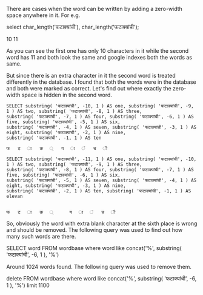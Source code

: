 There are cases when the word can be written by adding a zero-width space anywhere in it.
For e.g.

select char\_length('फटाक्यांची'), char\_length('फटाक्‍यांची');

10     11

As you can see the first one has only 10 characters in it while the second word has 11 and both look the same and google indexes both the words as same.

But since there is an extra character in it the second word is treated differently in the database. I found that both the words were in the database and both were marked as correct. Let's find out where exactly the zero-width space is hidden in the second word.

```
SELECT substring( 'फटाक्यांची', -10, 1 ) AS one, substring( 'फटाक्यांची', -9, 1 ) AS two, substring( 'फटाक्यांची', -8, 1 ) AS three, 
substring( 'फटाक्यांची', -7, 1 ) AS four, substring( 'फटाक्यांची', -6, 1 ) AS five, substring( 'फटाक्यांची', -5, 1 ) AS six, 
substring( 'फटाक्यांची', -4, 1 ) AS seven, substring( 'फटाक्यांची', -3, 1 ) AS eight, substring( 'फटाक्यांची', -2, 1 ) AS nine, 
substring( 'फटाक्यांची', -1, 1 ) AS ten
 									
फ 	ट 	ा 	क 	् 	य 	ा 	ं 	च 	ी

SELECT substring( 'फटाक्‍यांची', -11, 1 ) AS one, substring( 'फटाक्‍यांची', -10, 1 ) AS two, substring( 'फटाक्‍यांची', -9, 1 ) AS three, 
substring( 'फटाक्‍यांची', -8, 1 ) AS four, substring( 'फटाक्‍यांची', -7, 1 ) AS five, substring( 'फटाक्‍यांची', -6, 1 ) AS six, 
substring( 'फटाक्‍यांची', -5, 1 ) AS seven, substring( 'फटाक्‍यांची', -4, 1 ) AS eight, substring( 'फटाक्‍यांची', -3, 1 ) AS nine, 
substring( 'फटाक्‍यांची', -2, 1 ) AS ten, substring( 'फटाक्‍यांची', -1, 1 ) AS elevan


फ  	ट  	ा  	क  	्  	‍  	य  	ा  	ं  	च  	ी
```

So, obviously the word with extra blank character at the sixth place is wrong and should be removed. The following query was used to find out how many such words are there.

SELECT word FROM wordbase where word like concat('%', substring( 'फटाक्‍यांची', -6, 1 ), '%')

Around 1024 words found. The following query was used to remove them.

delete FROM wordbase where word like concat('%', substring( 'फटाक्‍यांची', -6, 1 ), '%') limit 1100